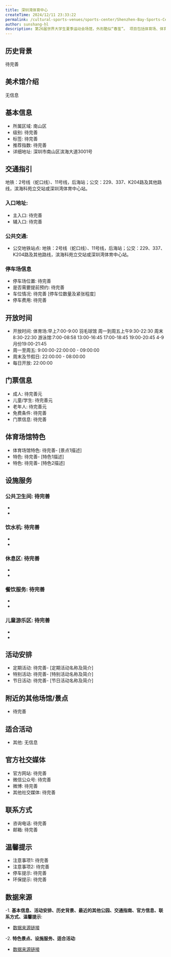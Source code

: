 ```yaml
---
title: 深圳湾体育中心
createTime: 2024/12/11 23:33:22
permalink: /cultural-sports-venues/sports-center/Shenzhen-Bay-Sports-Center/
author: sunshang-hl
description: 第26届世界大学生夏季运动会场馆，外形酷似“春茧”。 项目包括体育场、体育馆、游泳馆、运动员接待服务中心、体育主题公园及商业运营设施。其中，规划建设2万个固定座位的主体育场将承担大运会足球预赛的比赛和训练功能；可容纳1.3万名观众的主体育馆将成为大运会乒乓球 比赛的主要场馆；同时游泳馆也将承担游泳比赛的训练功能 。在深
---
```


<ImageCard
image="https://www.sz.gov.cn/img/4/4097/4097557/11128543.png"
title= "深圳湾体育中心"
description= ""
date="2024/12/17"
href="/"
author="sunshang-hl"
/>

## 历史背景
 待完善

## 美术馆介绍
 无信息

## 基本信息
- 所属区域: 南山区
- 级别: 待完善
- 标签: 待完善
- 推荐指数: 待完善
- 详细地址: 深圳市南山区滨海大道3001号

## 交通指引
 地铁：2号线（蛇口线）、11号线，后海站；公交：229、337、K204路及其他路线，滨海科苑立交站或深圳湾体育中心站。
### 入口地址:
- 主入口: 待完善
- 辅入口: 待完善
### 公共交通:
- 公交地铁站点: 地铁：2号线（蛇口线）、11号线，后海站；公交：229、337、K204路及其他路线，滨海科苑立交站或深圳湾体育中心站。

### 停车场信息
- 停车场位置: 待完善
- 是否需要提前预约: 待完善
- 车位情况: 待完善 [停车位数量及紧张程度]
- 停车费用: 待完善

## 开放时间
- 开放时间: 体育场:早上7:00-9:00
羽毛球馆
周一到周五上午9:30-22:30
周末8:30-22:30
游泳馆:7:00-08:58
13:00-16:45
17:00-18:45
19:00-20:45
4-9月份19:00-21:45
- 周一至周五: 9:00:00-22:00:00 - 09:00:00
- 周末及节假日: 22:00:00 - 08:00:00
- 每日开放: 22:00:00

## 门票信息
- 成人: 待完善元
- 儿童/学生: 待完善元
- 老年人: 待完善元
- 免费条件: 待完善
- 门票信息: 待完善

## 体育场馆特色
- 体育场馆特色: 待完善- [景点1描述]
- 特色: 待完善- [特色1描述]
- 特色: 待完善- [特色2描述]

## 设施服务
### 公共卫生间: 待完善
- 
- 
### 饮水机: 待完善
- 
- 
### 休息区: 待完善
- 
- 
### 餐饮服务: 待完善
- 
- 
### 儿童游乐区: 待完善
- 
- 

## 活动安排
- 定期活动: 待完善- [定期活动名称及简介]
- 特别活动: 待完善- [特别活动名称及简介]
- 节日活动: 待完善- [节日活动名称及简介]

## 附近的其他场馆/景点
- 待完善

## 适合活动
- 其他: 无信息

## 官方社交媒体
- 官方网站: 待完善
- 微信公众号: 待完善
- 微博: 待完善
- 其他社交媒体: 待完善

## 联系方式
- 咨询电话: 待完善
- 邮箱: 待完善

## 温馨提示
- 注意事项1: 待完善
- 注意事项2: 待完善
- 停车提示: 待完善
- 环保提示: 待完善

## 数据来源
-1. **基本信息、活动安排、历史背景、最近的其他公园、交通指南、官方信息、联系方式、温馨提示**:
- [数据来源链接](https://www.sz.gov.cn/szzt2010/szwtt/wtcg/tycg/content/post_11128543.html)

-2. **特色景点、设施服务、适合活动**:
- [数据来源链接](https://www.sz.gov.cn/szzt2010/szwtt/wtcg/tycg/content/post_11128543.html)

